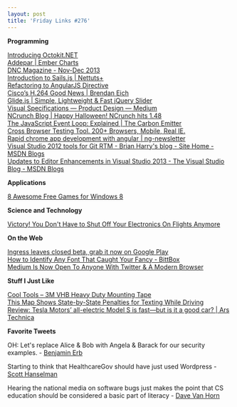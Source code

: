 ```yaml
---
layout: post
title: 'Friday Links #276'
---
```

**Programming**

[Introducing Octokit.NET](http://haacked.com/archive/2013/10/30/introducing-octokit-net.aspx?utm_source=feedburner&utm_medium=feed&utm_campaign=Feed%3A+haacked+%28you%27ve+been+HAACKED%29)  
[Addepar | Ember Charts](http://addepar.github.io/#/ember-charts/overview)  
[DNC Magazine - Nov-Dec 2013](https://s3-ap-southeast-1.amazonaws.com/dncmagazine/Edition9/DNCMagazine-Issue09.pdf)  
[Introduction to Sails.js | Nettuts+](http://net.tutsplus.com/tutorials/javascript-ajax/introduction-to-sails-js/?utm_source=feedburner&utm_medium=feed&utm_campaign=Feed%3A+nettuts+%28Nettuts%2B%29)  
[Refactoring to AngularJS Directive](http://suhairhassan.com/2013/10/21/refactoring-to-angularjs-directive.html?utm_source=javascriptweekly&utm_medium=email#.UnQb6fnEofQ)  
[Cisco’s H.264 Good News | Brendan Eich](https://brendaneich.com/2013/10/ciscos-h-264-good-news/)  
[Glide.js | Simple, Lightweight & Fast jQuery Slider](http://jedrzejchalubek.com/glide/)  
[Visual Specifications — Product Design — Medium](https://medium.com/product-design/1d57822a485f)  
[NCrunch Blog | Happy Halloween! NCrunch hits 1.48](http://blog.ncrunch.net/post/Happy-Halloween!-NCrunch-hits-148.aspx)  
[The JavaScript Event Loop: Explained | The Carbon Emitter](http://blog.carbonfive.com/2013/10/27/the-javascript-event-loop-explained/)  
[Cross Browser Testing Tool. 200+ Browsers, Mobile, Real IE.](http://www.browserstack.com/)  
[Rapid chrome app development with angular | ng-newsletter](http://www.ng-newsletter.com/posts/chrome-apps-on-angular.html?utm_source=ng-newsletter&utm_campaign=2e581c3aec-AngularJS_Newsletter_10_29_1310_29_2013&utm_medium=email&utm_term=0_fa61364f13-2e581c3aec-88880093)  
[Visual Studio 2012 tools for Git RTM - Brian Harry's blog - Site Home - MSDN Blogs](http://blogs.msdn.com/b/bharry/archive/2013/10/30/visual-studio-2012-tools-for-git-rtm.aspx)  
[Updates to Editor Enhancements in Visual Studio 2013 - The Visual Studio Blog - MSDN Blogs](http://blogs.msdn.com/b/visualstudio/archive/2013/10/31/updates-to-editor-enhancements-in-visual-studio-2013.aspx)

**Applications**

[8 Awesome Free Games for Windows 8](http://www.makeuseof.com/tag/8-awesome-free-games-for-windows-8/)

**Science and Technology**

[Victory! You Don't Have to Shut Off Your Electronics On Flights Anymore](http://gizmodo.com/faa-personal-electronics-can-be-safely-used-in-all-pha-1455949764?rev=1383228807&utm_campaign=socialflow_gizmodo_twitter&utm_source=gizmodo_twitter&utm_medium=socialflow)

**On the Web**

[Ingress leaves closed beta, grab it now on Google Play](http://www.androidauthority.com/ingress-leaves-closed-beta-312922/?utm_source=dlvr.it&utm_medium=twitter)  
[How to Identify Any Font That Caught Your Fancy - BittBox](http://www.bittbox.com/fonts/how-to-identify-any-font-that-caught-your-fancy)  
[Medium Is Now Open To Anyone With Twitter & A Modern Browser](http://www.makeuseof.com/tag/medium-is-now-open-to-anyone-with-twitter-a-modern-browser/)

**Stuff I Just Like**

[Cool Tools – 3M VHB Heavy Duty Mounting Tape](http://kk.org/cooltools/archives/13136)  
[This Map Shows State-by-State Penalties for Texting While Driving](http://lifehacker.com/this-map-shows-state-by-state-penalties-for-texting-whi-1453133028)  
[Review: Tesla Motors’ all-electric Model S is fast—but is it a good car? | Ars Technica](http://arstechnica.com/features/2013/10/review-tesla-model-s/)

**Favorite Tweets**

OH: Let's replace Alice & Bob with Angela &amp; Barack for our security examples. - [Benjamin Erb](https://twitter.com/b_erb/status/395881837576196096)

Starting to think that HealthcareGov should have just used Wordpress - [Scott Hanselman](https://twitter.com/shanselman/status/395608486014230528)

Hearing the national media on software bugs just makes the point that CS education should be considered a basic part of literacy - [Dave Van Horn](https://twitter.com/lambda_calculus/status/393776474274025472)
